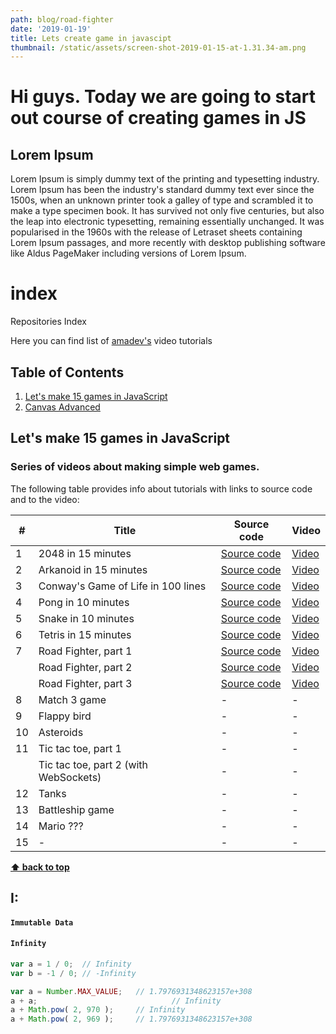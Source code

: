 ```yaml
---
path: blog/road-fighter
date: '2019-01-19'
title: Lets create game in javascipt
thumbnail: /static/assets/screen-shot-2019-01-15-at-1.31.34-am.png
---
```

# **Hi guys. Today we are going to start out course of creating games in JS**

## **Lorem Ipsum**

Lorem Ipsum is simply dummy text of the printing and typesetting industry. Lorem Ipsum has been the industry's standard dummy text ever since the 1500s, when an unknown printer took a galley of type and scrambled it to make a type specimen book. It has survived not only five centuries, but also the leap into electronic typesetting, remaining essentially unchanged. It was popularised in the 1960s with the release of Letraset sheets containing Lorem Ipsum passages, and more recently with desktop publishing software like Aldus PageMaker including versions of Lorem Ipsum.


# index
Repositories Index

Here you can find list of [amadev's](https://www.youtube.com/channel/UCCJrX72dtaiFq1Dh3tjfE2g/videos) video tutorials

## Table of Contents

1. [Let's make 15 games in JavaScript](#let's-make-15-games-in-javaScript)
1. [Canvas Advanced](#canvas-advanced)

## Let's make 15 games in JavaScript

### Series of videos about making simple web games.
The following table provides info about tutorials with links to source code and to the video:

#|Title|Source code|Video
--|--|--|--
1|2048 in 15 minutes|[Source code](https://github.com/amadevBox/2048)|[Video](https://www.youtube.com/watch?v=tveTp3w3Wsg)
2|Arkanoid in 15 minutes|[Source code](https://github.com/amadevBox/arkanoid)|[Video](https://www.youtube.com/watch?v=n-ClUYPBHng)
3|Conway's Game of Life in 100 lines|[Source code](https://github.com/amadevBox/game-of-life)|[Video](https://www.youtube.com/watch?v=PCowC5mSuUg)
4|Pong in 10 minutes|[Source code](https://github.com/amadevBox/pong)|[Video](https://www.youtube.com/watch?v=FvT9dvvfjOk)
5|Snake in 10 minutes|[Source code](https://github.com/amadevBox/snake)|[Video](https://www.youtube.com/watch?v=dguyPUlglAg)
6|Tetris in 15 minutes|[Source code](https://github.com/amadevBox/tetris)|[Video](https://www.youtube.com/watch?v=iBNglVi9qww)
7|Road Fighter, part 1|[Source code](https://github.com/amadevBox/road-fighter)|[Video](https://www.youtube.com/watch?v=lKpZX3UJl4o)
&nbsp;|Road Fighter, part 2|[Source code](https://github.com/amadevBox/road-fighter)|[Video](https://www.youtube.com/watch?v=DgCsvephx68)
&nbsp;|Road Fighter, part 3|[Source code](https://github.com/amadevBox/road-fighter)|[Video](https://www.youtube.com/watch?v=UUGezgWSJfY)
8|Match 3 game|-|-
9|Flappy bird|-|-
10|Asteroids|-|-
11|Tic tac toe, part 1|-|-
&nbsp;|Tic tac toe, part 2 (with WebSockets)|-|-
12|Tanks|-|-
13|Battleship game|-|-
14|Mario ???|-|-
15|-|-|-


**[⬆ back to top](#table-of-contents)**


## I:

#### ```Immutable Data```

#### ```Infinity```
```js
var a = 1 / 0;	// Infinity
var b = -1 / 0;	// -Infinity

var a = Number.MAX_VALUE;	// 1.7976931348623157e+308
a + a;						        // Infinity
a + Math.pow( 2, 970 );		// Infinity
a + Math.pow( 2, 969 );		// 1.7976931348623157e+308
```

